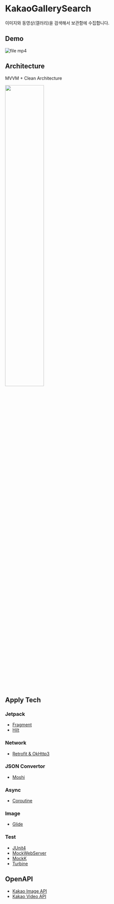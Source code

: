 # KakaoGallerySearch
이미지와 동영상(갤러리)을 검색해서 보관함에 수집합니다.

## Demo
![file mp4](https://user-images.githubusercontent.com/48344355/156758803-245ed5d0-8949-477b-9347-8b8635eeda9b.gif)

## Architecture
MVVM + Clean Architecture

<img src="https://user-images.githubusercontent.com/48344355/141707672-fe5a9058-17fe-43ec-80ac-9af104b612c7.png" width=50%/>

## Apply Tech
### Jetpack
- [Fragment](https://developer.android.com/jetpack/androidx/releases/fragment)
- [Hilt](https://developer.android.com/jetpack/androidx/releases/hilt)
### Network
- [Retrofit & OkHttp3](https://square.github.io/retrofit/)
### JSON Convertor
- [Moshi](https://github.com/square/moshi)
### Async
- [Coroutine](https://github.com/Kotlin/kotlinx.coroutines)
### Image
- [Glide](https://github.com/bumptech/glide)
### Test
- [JUnit4](https://junit.org/junit4/index.html)
- [MockWebServer](https://github.com/square/okhttp/tree/master/mockwebserver)
- [MockK](https://github.com/mockk/mockk)
- [Turbine](https://github.com/cashapp/turbine)

## OpenAPI
- [Kakao Image API](https://developers.kakao.com/docs/latest/ko/daum-search/dev-guide#search-image)
- [Kakao Video API](https://developers.kakao.com/docs/latest/ko/daum-search/dev-guide#search-video)

